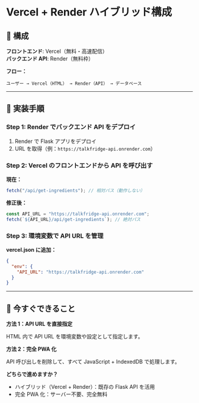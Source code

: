# Vercel + Render ハイブリッド構成

## 🔧 構成

**フロントエンド**: Vercel（無料・高速配信）  
**バックエンド API**: Render（無料枠）

**フロー：**

```
ユーザー → Vercel（HTML） → Render（API） → データベース
```

---

## 📝 実装手順

### Step 1: Render でバックエンド API をデプロイ

1. Render で Flask アプリをデプロイ
2. URL を取得（例：`https://talkfridge-api.onrender.com`）

### Step 2: Vercel のフロントエンドから API を呼び出す

**現在：**

```javascript
fetch("/api/get-ingredients"); // 相対パス（動作しない）
```

**修正後：**

```javascript
const API_URL = "https://talkfridge-api.onrender.com";
fetch(`${API_URL}/api/get-ingredients`); // 絶対パス
```

### Step 3: 環境変数で API URL を管理

**vercel.json に追加：**

```json
{
  "env": {
    "API_URL": "https://talkfridge-api.onrender.com"
  }
}
```

---

## 🚀 今すぐできること

**方法 1：API URL を直接指定**

HTML 内で API URL を環境変数や設定として指定します。

**方法 2：完全 PWA 化**

API 呼び出しを削除して、すべて JavaScript + IndexedDB で処理します。

**どちらで進めますか？**

- ハイブリッド（Vercel + Render）：既存の Flask API を活用
- 完全 PWA 化：サーバー不要、完全無料

